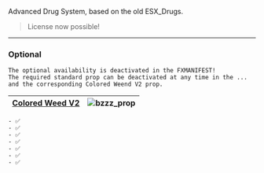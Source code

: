 Advanced Drug System, based on the old ESX_Drugs.

> License now possible!
---

### Optional
```yarn
The optional availability is deactivated in the FXMANIFEST! 
The required standard prop can be deactivated at any time in the ...
and the corresponding Colored Weend V2 prop.
```

|[Colored Weed V2](https://bzzz.tebex.io/package/5954200)|![bzzz_prop](https://github.com/user-attachments/assets/1bb62823-2bd6-433a-a937-661f00995bbc)|
|---|---|

```yarn
- ✅ 
- ✅ 
- ✅
- ✅
- ✅
- ✅
- ✅  
```


